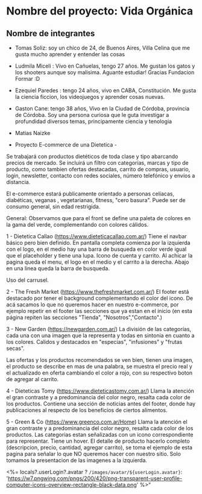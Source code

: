 # Nombre del proyecto: Vida Orgánica

## Nombre de integrantes

- Tomas Soliz: soy un chico de 24, de Buenos Aires, Villa Celina que me gusta mucho aprender y entender las cosas

- Ludmila Miceli : Vivo en Cañuelas, tengo 27 años. Me gustan los gatos y los shooters  aunque soy malisima. Aguante estudiar! Gracias Fundacion Formar :D
- Ezequiel Paredes : tengo 24 años, vivo en CABA, Constitución. Me gusta la ciencia ficcion, los videojuegos y aprender cosas nuevas.
- Gaston Cane: tengo 38 años, Vivo en la Ciudad de Córdoba, provincia de Córdoba. Soy una persona curiosa que le guta investigar a profundidad diversos temas, principamente ciencia y tenologia
- Matias Naizke 

- Proyecto E-commerce de una Dietetica -

Se trabajará con productos dietéticos de toda clase y tipo abarcando precios de mercado. Se incluirá un filtro con categorías, marcas y tipo de producto, como tambien ofertas destacadas, carrito de compras, usuario, login, newsletter, contacto con redes sociales, número telefónico y envíos a distancia.

El e-commerce estará publicamente orientado a personas celíacas, diabéticas, veganas , vegetarianas, fitness, "cero basura". Puede ser de consumo general, sin edad restrigida.


General:
Observamos que para el front se define una paleta de colores en la gama del verde, complementando con colores cálidos.

1 - Dietetica Callao (https://www.dieteticacallao.com.ar/)
Tiene el navbar básico pero bien definido. En pantalla completa comienza por la izquierda con el logo, en el medio hay una barra de busqueda en color verde igual que el placeholder y tiene una lupa. Icono de cuenta y carrito. Al achicar la pagina queda el menu, el logo en el medio y el carrito a la derecha. Abajo en una linea queda la barra de busqueda.

Uso del carrusel.

2 - The Fresh Market (https://www.thefreshmarket.com.ar/)
El footer está destacado por tener el background complementando el color del icono. 
De acá sacamos lo que no queremos hacer en nuestro e-commerce, por ejemplo repetir en el footer las secciones que ya estan en el inicio (en esta página repiten las secciones "Tienda", "Nosotros","Contacto".)

3 - New Garden (https://newgarden.com.ar/)
La división de las categorías, cada una con una imagen que la representa y todas en sintonia en cuanto a los colores. Calidos y destacados en "especias", "infusiones" y "frutas secas".

Las ofertas y los productos recomendados se ven bien, tienen una imagen, el producto se describe en mas de una palabra, se muestra el precio real y el actualizado en oferta cambiando el color a rojo, con su respectivo boton de agregar al carrito.

4 - Dieteticas Tomy (https://www.dieteticastomy.com.ar/)
Llama la atención el gran contraste y a predominancia del color negro, resalta cada color de los productos.
Contiene una sección de noticias antes del footer, donde hay publicaciones al respecto de los beneficios de ciertos alimentos.

5 - Green & Co (https://www.greenco.com.ar/Home)
Llama la atención el gran contraste y a predominancia del color negro, resalta cada color de los productos.
Las categorias estan señalizadas con un icono correspondiente para representar. Tiene un hover.
El detalle de producto hacerlo completo (descripcion, precio, cantidad, agregar carrito), se toma el ejemplo de esta pagina para señalar lo que NO queremos hacer con nuestro sitio.
Solo tomamos la presentacion de las imagenes a la izquierda.

<%= locals?.userLogin?.avatar ? `/images/avatar/${userLogin.avatar}`: 'https://w7.pngwing.com/pngs/200/420/png-transparent-user-profile-computer-icons-overview-rectangle-black-data.png' %>"